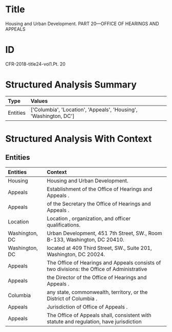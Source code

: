 # Title

 Housing and Urban Development. PART 20—OFFICE OF HEARINGS AND APPEALS


# ID

 CFR-2018-title24-vol1.Pt. 20


# Structured Analysis Summary

| Type     | Values                                                           |
|:---------|:-----------------------------------------------------------------|
| Entities | ['Columbia', 'Location', 'Appeals', 'Housing', 'Washington, DC'] |


# Structured Analysis With Context

 


## Entities

| Entities       | Context                                                                                     |
|:---------------|:--------------------------------------------------------------------------------------------|
| Housing        | Housing  and Urban Development.                                                             |
| Appeals        | Establishment of the Office of Hearings and  Appeals .                                      |
| Appeals        | of the Secretary the Office of Hearings and Appeals .                                       |
| Location       | Location , organization, and officer qualifications.                                        |
| Washington, DC | Urban Development, 451 7th Street, SW., Room B-133, Washington, DC  20410.                  |
| Washington, DC | located at 409 Third Street, SW., Suite 201, Washington, DC  20024.                         |
| Appeals        | The Office of Hearings and  Appeals consists of two divisions: the Office of Administrative |
| Appeals        | the Director of the Office of Hearings and Appeals .                                        |
| Columbia       | any state, commonwealth, territory, or the District of Columbia .                           |
| Appeals        | Jurisdiction of Office of  Appeals .                                                        |
| Appeals        | The Office of  Appeals shall, consistent with statute and regulation, have jurisdiction     |


